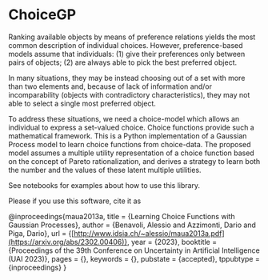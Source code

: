 # ChoiceGP

Ranking available objects  by means of preference relations yields the most common description of individual choices. However, preference-based models assume that individuals: (1) give their preferences only between pairs of objects; (2) are always able to pick  the best preferred object.

In many situations, they may be instead choosing out of a set with more than two elements and, because of lack of information and/or incomparability (objects with  contradictory characteristics), they may not able to select a single most preferred object.  

To address these situations, we need a choice-model which allows an individual to express a set-valued choice. Choice functions provide such a mathematical framework. This is a Python implementation of a Gaussian Process model to learn choice functions from choice-data. The proposed model assumes a multiple utility representation of a choice function based on the concept of Pareto rationalization, and derives a strategy to learn both the number and the values of these latent multiple utilities.

See notebooks for examples about how to use this library.

Please if you use this software, cite it as

@inproceedings{maua2013a,
title = {Learning Choice Functions with Gaussian Processes},
author = {Benavoli, Alessio and Azzimonti, Dario and Piga, Dario},
url = {[http://www.idsia.ch/~alessio/maua2013a.pdf](https://arxiv.org/abs/2302.00406)},
year = {2023},
booktitle = {Proceedings of the 39th Conference on Uncertainty in Artificial Intelligence (UAI 2023)},
pages = {},
keywords = {},
pubstate = {accepted},
tppubtype = {inproceedings}
}



